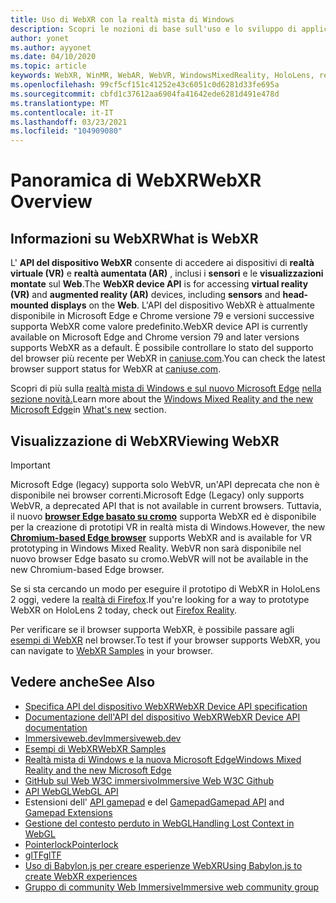 ```yaml
---
title: Uso di WebXR con la realtà mista di Windows
description: Scopri le nozioni di base sull'uso e lo sviluppo di applicazioni WebXR in esecuzione su cuffie immersive a realtà mista di Windows.
author: yonet
ms.author: ayyonet
ms.date: 04/10/2020
ms.topic: article
keywords: WebXR, WinMR, WebAR, WebVR, WindowsMixedReality, HoloLens, realtà mista di Windows, Web VR, Web XR, Web Mr, Web AR, 360, 360 video, 360 video, 360 foto, 360 foto, 360 contenuto, immersive Web, immersiveweb, IW
ms.openlocfilehash: 99cf5cf151c41252e43c6051c0d6281d33fe695a
ms.sourcegitcommit: cbfd1c37612aa6904fa41642ede6281d491e478d
ms.translationtype: MT
ms.contentlocale: it-IT
ms.lasthandoff: 03/23/2021
ms.locfileid: "104909080"
---
```

# <a name="webxr-overview"></a><span data-ttu-id="649fc-104">Panoramica di WebXR</span><span class="sxs-lookup"><span data-stu-id="649fc-104">WebXR Overview</span></span>

## <a name="what-is-webxr"></a><span data-ttu-id="649fc-105">Informazioni su WebXR</span><span class="sxs-lookup"><span data-stu-id="649fc-105">What is WebXR</span></span>

<span data-ttu-id="649fc-106">L' **API del dispositivo WebXR** consente di accedere ai dispositivi di **realtà virtuale (VR)** e **realtà aumentata (AR)** , inclusi i **sensori** e le **visualizzazioni montate** sul **Web**.</span><span class="sxs-lookup"><span data-stu-id="649fc-106">The **WebXR device API** is for accessing **virtual reality (VR)** and **augmented reality (AR)** devices, including **sensors** and **head-mounted displays** on the **Web**.</span></span> <span data-ttu-id="649fc-107">L'API del dispositivo WebXR è attualmente disponibile in Microsoft Edge e Chrome versione 79 e versioni successive supporta WebXR come valore predefinito.</span><span class="sxs-lookup"><span data-stu-id="649fc-107">WebXR device API is currently available on Microsoft Edge and Chrome version 79 and later versions supports WebXR as a default.</span></span> <span data-ttu-id="649fc-108">È possibile controllare lo stato del supporto del browser più recente per WebXR in [caniuse.com](https://caniuse.com/#search=webxr).</span><span class="sxs-lookup"><span data-stu-id="649fc-108">You can check the latest browser support status for WebXR at [caniuse.com](https://caniuse.com/#search=webxr).</span></span>

<span data-ttu-id="649fc-109">Scopri di più sulla [realtà mista di Windows e sul nuovo Microsoft Edge](/windows/mixed-reality/new-microsoft-edge#introducing-the-new-microsoft-edge) [nella sezione novità.](/windows/mixed-reality/mrtk-porting-guide)</span><span class="sxs-lookup"><span data-stu-id="649fc-109">Learn more about the [Windows Mixed Reality and the new Microsoft Edge](/windows/mixed-reality/new-microsoft-edge#introducing-the-new-microsoft-edge)in [What's new](/windows/mixed-reality/mrtk-porting-guide) section.</span></span>

## <a name="viewing-webxr"></a><span data-ttu-id="649fc-110">Visualizzazione di WebXR</span><span class="sxs-lookup"><span data-stu-id="649fc-110">Viewing WebXR</span></span>

> [!IMPORTANT]
> <span data-ttu-id="649fc-111">Microsoft Edge (legacy) supporta solo WebVR, un'API deprecata che non è disponibile nei browser correnti.</span><span class="sxs-lookup"><span data-stu-id="649fc-111">Microsoft Edge (Legacy) only supports WebVR, a deprecated API that is not available in current browsers.</span></span> <span data-ttu-id="649fc-112">Tuttavia, il nuovo **[browser Edge basato su cromo](../../whats-new/new-microsoft-edge.md)** supporta WebXR ed è disponibile per la creazione di prototipi VR in realtà mista di Windows.</span><span class="sxs-lookup"><span data-stu-id="649fc-112">However, the new **[Chromium-based Edge browser](../../whats-new/new-microsoft-edge.md)** supports WebXR and is available for VR prototyping in Windows Mixed Reality.</span></span> <span data-ttu-id="649fc-113">WebVR non sarà disponibile nel nuovo browser Edge basato su cromo.</span><span class="sxs-lookup"><span data-stu-id="649fc-113">WebVR will not be available in the new Chromium-based Edge browser.</span></span>
> 
> <span data-ttu-id="649fc-114">Se si sta cercando un modo per eseguire il prototipo di WebXR in HoloLens 2 oggi, vedere la [realtà di Firefox](https://mixedreality.mozilla.org/firefox-reality/).</span><span class="sxs-lookup"><span data-stu-id="649fc-114">If you're looking for a way to prototype WebXR on HoloLens 2 today, check out [Firefox Reality](https://mixedreality.mozilla.org/firefox-reality/).</span></span>

<span data-ttu-id="649fc-115">Per verificare se il browser supporta WebXR, è possibile passare agli [esempi di WebXR](https://immersive-web.github.io/webxr-samples/) nel browser.</span><span class="sxs-lookup"><span data-stu-id="649fc-115">To test if your browser supports WebXR, you can navigate to [WebXR Samples](https://immersive-web.github.io/webxr-samples/) in your browser.</span></span>

## <a name="see-also"></a><span data-ttu-id="649fc-116">Vedere anche</span><span class="sxs-lookup"><span data-stu-id="649fc-116">See Also</span></span>

* [<span data-ttu-id="649fc-117">Specifica API del dispositivo WebXR</span><span class="sxs-lookup"><span data-stu-id="649fc-117">WebXR Device API specification</span></span>](https://immersive-web.github.io/webxr/)
* [<span data-ttu-id="649fc-118">Documentazione dell'API del dispositivo WebXR</span><span class="sxs-lookup"><span data-stu-id="649fc-118">WebXR Device API documentation</span></span>](https://developer.mozilla.org/en-US/docs/Web/API/WebXR_Device_API)
* [<span data-ttu-id="649fc-119">Immersiveweb.dev</span><span class="sxs-lookup"><span data-stu-id="649fc-119">Immersiveweb.dev</span></span>](https://immersiveweb.dev/)
* [<span data-ttu-id="649fc-120">Esempi di WebXR</span><span class="sxs-lookup"><span data-stu-id="649fc-120">WebXR Samples</span></span>](https://immersive-web.github.io/webxr-samples/)
* [<span data-ttu-id="649fc-121">Realtà mista di Windows e la nuova Microsoft Edge</span><span class="sxs-lookup"><span data-stu-id="649fc-121">Windows Mixed Reality and the new Microsoft Edge</span></span>](/windows/mixed-reality/new-microsoft-edge#introducing-the-new-microsoft-edge)
* [<span data-ttu-id="649fc-122">GitHub sul Web W3C immersivo</span><span class="sxs-lookup"><span data-stu-id="649fc-122">Immersive Web W3C Github</span></span>](https://github.com/immersive-web)
* <span data-ttu-id="649fc-123">[API WebGL](/previous-versions/windows/internet-explorer/ie-developer/dev-guides/bg182648(v=vs.85))</span><span class="sxs-lookup"><span data-stu-id="649fc-123">[WebGL API](/previous-versions/windows/internet-explorer/ie-developer/dev-guides/bg182648(v=vs.85))</span></span>
* <span data-ttu-id="649fc-124">Estensioni dell' [API gamepad](https://msdn.microsoft.com/library/dn743630(v=vs.85).aspx) e del [Gamepad](https://w3c.github.io/gamepad/extensions.html)</span><span class="sxs-lookup"><span data-stu-id="649fc-124">[Gamepad API](https://msdn.microsoft.com/library/dn743630(v=vs.85).aspx) and [Gamepad Extensions](https://w3c.github.io/gamepad/extensions.html)</span></span>
* [<span data-ttu-id="649fc-125">Gestione del contesto perduto in WebGL</span><span class="sxs-lookup"><span data-stu-id="649fc-125">Handling Lost Context in WebGL</span></span>](https://www.khronos.org/webgl/wiki/HandlingContextLost)
* [<span data-ttu-id="649fc-126">Pointerlock</span><span class="sxs-lookup"><span data-stu-id="649fc-126">Pointerlock</span></span>](https://www.w3.org/TR/pointerlock/)
* [<span data-ttu-id="649fc-127">glTF</span><span class="sxs-lookup"><span data-stu-id="649fc-127">glTF</span></span>](https://www.khronos.org/gltf)
* [<span data-ttu-id="649fc-128">Uso di Babylon.js per creare esperienze WebXR</span><span class="sxs-lookup"><span data-stu-id="649fc-128">Using Babylon.js to create WebXR experiences</span></span>](https://doc.babylonjs.com/how_to/introduction_to_webxr)
* [<span data-ttu-id="649fc-129">Gruppo di community Web Immersive</span><span class="sxs-lookup"><span data-stu-id="649fc-129">Immersive web community group</span></span>](https://www.w3.org/community/immersive-web/)